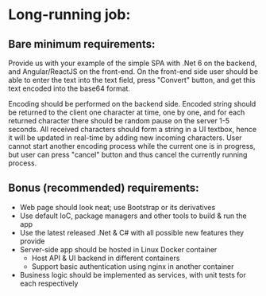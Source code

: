 # Long-running job:

## Bare minimum requirements:
Provide us with your example of the simple SPA with .Net 6 on the
backend, and Angular/ReactJS on the front-end. On the front-end
side user should be able to enter the text into the text field, press
&quot;Convert&quot; button, and get this text encoded into the base64 format.


Encoding should be performed on the backend side. Encoded
string should be returned to the client one character at time, one by
one, and for each returned character there should be random
pause on the server 1-5 seconds. All received characters should
form a string in a UI textbox, hence it will be updated in real-time by
adding new incoming characters. User cannot start another
encoding process while the current one is in progress, but user can
press &quot;cancel&quot; button and thus cancel the currently running
process.

## Bonus (recommended) requirements:
- Web page should look neat; use Bootstrap or its derivatives
- Use default IoC, package managers and other tools to build &amp; run
the app
- Use the latest released .Net &amp; C# with all possible new features
they provide
- Server-side app should be hosted in Linux Docker container
    - Host API &amp; UI backend in different containers
    - Support basic authentication using nginx in another
container
- Business logic should be implemented as services, with unit tests
for each respectively